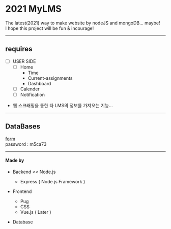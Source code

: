 # 2021 MyLMS

The latest(2021) way to make website by nodeJS and mongoDB... maybe!<br>
I hope this project will be fun & incourage!

---

## requires

- [ ] USER SIDE
    - [ ] Home
        * Time
        * Current-assignments
        * Dashboard
    - [ ] Calender
    - [ ] Notification

+ 웹 스크래핑을 통한 타 LMS의 정보를 가져오는 기능...

---

## DataBases

[form](https://aquerytool.com:443/aquerymain/index/?rurl=9877ee44-de67-4796-9789-9973523e7f3a)<br>
password : m5ca73

---

#### Made by

- Backend << Node.js
    - Express ( Node.js Framework )

- Frontend
    - Pug
    - CSS
    - Vue.js ( Later )

- Database
